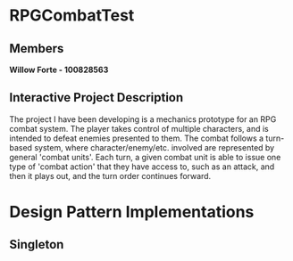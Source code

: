# RPGCombatTest

## Members
**Willow Forte - 100828563**

## Interactive Project Description

The project I have been developing is a mechanics prototype for an RPG combat system. The player takes control of multiple characters, and is intended to defeat enemies presented to them. The combat follows a turn-based system, where character/enemy/etc. involved are represented by general 'combat units'. Each turn, a given combat unit is able to issue one type of 'combat action' that they have access to, such as an attack, and then it plays out, and the turn order continues forward. 

# Design Pattern Implementations
## Singleton
